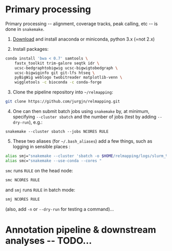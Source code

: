 # Primary processing
Primary processing -- alignment, coverage tracks, peak calling, etc -- is done in `snakemake`.

1. [Download](https://www.continuum.io) and install anaconda or miniconda, python 3.x (=not 2.x)

2. Install packages:
  ```bash
  conda install 'bwa < 0.7' samtools \
      fastx_toolkit trim-galore seqtk idr \
      ucsc-bedgraphtobigwig ucsc-bigwigtobedgraph \
      ucsc-bigwiginfo git git-lfs htseq \
      pyBigWig weblogo twobitreader matplotlib-venn \
      wiggletools -c bioconda -c conda-forge
  ```

3. Clone the pipeline repository into `~/relmapping`:
  ```bash
  git clone https://github.com/jurgjn/relmapping.git
  ```

4. One can then submit batch jobs using `snakemake` by, at minimum, specifying `--cluster sbatch` and the number of jobs (test by adding `--dry-run`), e.g.:
  ```
  snakemake --cluster sbatch --jobs NCORES RULE
  ```

5. These two aliases (for `~/.bash_aliases`) add a few things, such as logging in sensible places :
  ```bash
  alias smj="snakemake --cluster 'sbatch -o $HOME/relmapping/logs/slurm_%j_%N.out.txt -e $HOME/relmapping/logs/slurm_%j_%N.err.txt' --use-conda --jobs "   
  alias smc="snakemake --use-conda --cores "
  ```
`smc` runs `RULE` on the head node:
  ```bash
  smc NCORES RULE
  ```
and `smj` runs `RULE` in batch mode:
  ```bash
  smj NCORES RULE
  ```
(also, add `-n` or `--dry-run` for testing a command)...

# Annotation pipeline & downstream analyses -- TODO...
